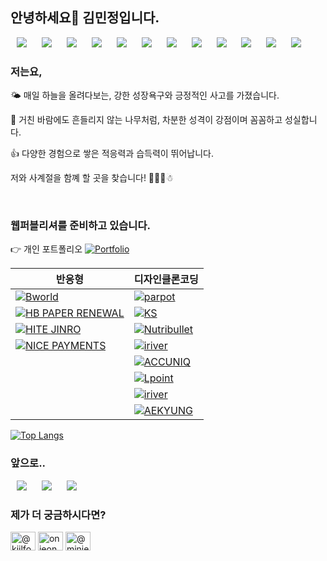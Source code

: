 ## 안녕하세요🤗 김민정입니다.
<div display=flex>
  <img src="https://img.shields.io/badge/css3-1572B6?style=flat-square&logo=css3&logoColor=white" style="height : auto; margin-left : 10px; margin-right : 10px;"/>
  <img src="https://img.shields.io/badge/javascript-F7DF1E?style=flat-square&logo=javascript&logoColor=white" style="height : auto; margin-left : 10px; margin-right : 10px;"/>
  <img src="https://img.shields.io/badge/html5-E34F26?style=flat-square&logo=html5&logoColor=white" style="height : auto; margin-left : 10px; margin-right : 10px;"/>
  <img src="https://img.shields.io/badge/jquery-0769AD?style=flat-square&logo=jquery&logoColor=white" style="height : auto; margin-left : 10px; margin-right : 10px;"/>
  <img src="https://img.shields.io/badge/visualstudiocode-007ACC?style=flat-square&logo=visualstudiocode&logoColor=white" style="height : auto; margin-left : 10px; margin-right : 10px;"/>
  <img src="https://img.shields.io/badge/adobephotoshop-31A8FF?style=flat-square&logo=adobephotoshop&logoColor=white" style="height : auto; margin-left : 10px; margin-right : 10px;"/>
  <img src="https://img.shields.io/badge/adobeillustrator-FF9A00?style=flat-square&logo=adobeillustrator&logoColor=white" style="height : auto; margin-left : 10px; margin-right : 10px;"/>
  <img src="https://img.shields.io/badge/sass-CC6699?style=flat-square&logo=sass&logoColor=white" style="height : auto; margin-left : 10px; margin-right : 10px;"/>
  <img src="https://img.shields.io/badge/github-181717?style=flat-square&logo=github&logoColor=white" style="height : auto; margin-left : 10px; margin-right : 10px;"/>
  <img src="https://img.shields.io/badge/googledrive-4285F4?style=flat-square&logo=googledrive&logoColor=white" style="height : auto; margin-left : 10px; margin-right : 10px;"/>
  <img src="https://img.shields.io/badge/youtube-FF0000?style=flat-square&logo=youtube&logoColor=white" style="height : auto; margin-left : 10px; margin-right : 10px;"/>
  <img src="https://img.shields.io/badge/tistory-000000?style=flat-square&logo=tistory&logoColor=white" style="height : auto; margin-left : 10px; margin-right : 10px;"/>
</div>

### 저는요,

🌤 매일 하늘을 올려다보는, 강한 성장욕구와 긍정적인 사고를 가졌습니다.

🌳 거친 바람에도 흔들리지 않는 나무처럼, 차분한 성격이 강점이며 꼼꼼하고 성실합니다.

👍 다양한 경험으로 쌓은 적응력과 습득력이 뛰어납니다.

저와 사계절을 함꼐 할 곳을 찾습니다! 💮🌊🍂☃ 

<br>


### 웹퍼블리셔를 준비하고 있습니다.

👉 개인 포트폴리오 [![Portfolio](https://img.shields.io/static/v1?label=&message=Portfolio&color=f2ede3&logo=github&logoColor=FFFFFF&labelColor=000605)](https://onjeong721.github.io/KMJ-Portfolio/)

<!-- START OF PROFILE STACK, DO NOT REMOVE -->
| 반응형 | 디자인클론코딩 |
| - | - | 
| [![Bworld](https://img.shields.io/static/v1?label=&message=Bworld&color=000605&logo=github&logoColor=FFFFFF&labelColor=000605)](https://onjeong721.github.io/Bworld/) | [![parpot](https://img.shields.io/static/v1?label=&message=parpot&color=000605&logo=github&logoColor=FFFFFF&labelColor=000605)]( https://onjeong721.github.io/ppf-parpot/ )|
| [![HB PAPER RENEWAL](https://img.shields.io/static/v1?label=&message=HBPAPERRENEWAL&color=000605&logo=github&logoColor=FFFFFF&labelColor=000605)](https://onjeong721.github.io/HB-PAPER-RENEWAL/)| [![KS](https://img.shields.io/static/v1?label=&message=kswallcoverings&color=000605&logo=github&logoColor=FFFFFF&labelColor=000605)](https://onjeong721.github.io/kswallcoverings/)|
| [![HITE JINRO](https://img.shields.io/static/v1?label=&message=HITEJINRO&color=000605&logo=github&logoColor=FFFFFF&labelColor=000605)](https://onjeong721.github.io/HITEJINRO/) | [![Nutribullet](https://img.shields.io/static/v1?label=&message=Nutribullet&color=000605&logo=github&logoColor=FFFFFF&labelColor=000605)](https://onjeong721.github.io/Nutribullet/)|
|[![NICE PAYMENTS](https://img.shields.io/static/v1?label=&message=NICEPAYMENTS&color=000605&logo=github&logoColor=FFFFFF&labelColor=000605)](https://onjeong721.github.io/NICE-PAYMENTS/) | [![iriver](https://img.shields.io/static/v1?label=&message=iriver&color=000605&logo=github&logoColor=FFFFFF&labelColor=000605)](https://onjeong721.github.io/iriver/) | 
| |[![ACCUNIQ](https://img.shields.io/static/v1?label=&message=ACCUNIQ&color=000605&logo=github&logoColor=FFFFFF&labelColor=000605)](https://onjeong721.github.io/ACCUNIQ/) |
| | [![Lpoint](https://img.shields.io/static/v1?label=&message=Lpoint&color=000605&logo=github&logoColor=FFFFFF&labelColor=000605)](https://onjeong721.github.io/L-point/)|
||[![iriver](https://img.shields.io/static/v1?label=&message=iriver&color=000605&logo=github&logoColor=FFFFFF&labelColor=000605)](https://onjeong721.github.io/iriver/) |
||[![AEKYUNG](https://img.shields.io/static/v1?label=&message=AEKYUNG&color=000605&logo=github&logoColor=FFFFFF&labelColor=000605)](https://onjeong721.github.io/Aekyung/)|

[![Top Langs](https://github-readme-stats.vercel.app/api/top-langs/?username=onjeong721&layout=compact&)](https://github.com/onjeong721/github-readme-stats)


### 앞으로..
<div display=flex>
  <img src="https://img.shields.io/badge/vuedotjs-4FC08D?style=flat-square&logo=vuedotjs&logoColor=white" style="height : auto; margin-left : 10px; margin-right : 10px;"/>
  <img src="https://img.shields.io/badge/nodedotjs-339933?style=flat-square&logo=nodedotjs&logoColor=white" style="height : auto; margin-left : 10px; margin-right : 10px;"/>
  <img src="https://img.shields.io/badge/c-A8B9CC?style=flat-square&logo=c&logoColor=white" style="height : auto; margin-left : 10px; margin-right : 10px;"/>
</div>

### 제가 더 궁금하시다면?
<p align="left">
<a href="https://codepen.io/@kjilfoqp-the-decoder" target="blank"><img align="center" src="https://raw.githubusercontent.com/rahuldkjain/github-profile-readme-generator/master/src/images/icons/Social/codepen.svg" alt="@kjilfoqp-the-decoder" height="30" width="40" /></a>
<a href="https://instagram.com/onjeong0721" target="blank"><img align="center" src="https://raw.githubusercontent.com/rahuldkjain/github-profile-readme-generator/master/src/images/icons/Social/instagram.svg" alt="onjeong0721" height="30" width="40" /></a>
<a href="https://www.youtube.com/c/@minjeong721" target="blank"><img align="center" src="https://raw.githubusercontent.com/rahuldkjain/github-profile-readme-generator/master/src/images/icons/Social/youtube.svg" alt="@minjeong721" height="30" width="40" /></a>
</p>

